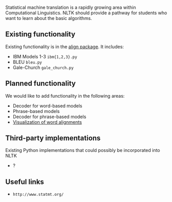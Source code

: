 Statistical machine translation is a rapidly growing area within Computational Linguistics. NLTK should provide a pathway for students who want to learn about the basic algorithms.

## Existing functionality

Existing functionality is in the [align package](https://github.com/nltk/nltk/tree/develop/nltk/align). It includes:

* IBM Models 1-3 `ibm{1,2,3}.py`
* BLEU `bleu.py`
* Gale-Church `gale_church.py`

## Planned functionality

We would like to add functionality in the following areas:

* Decoder for word-based models
* Phrase-based models
* Decoder for phrase-based models
* [Visualization of word alignments](https://github.com/nltk/nltk/issues/684)

## Third-party implementations

Existing Python implementations that could possibly be incorporated into NLTK

* ?

## Useful links

* `http://www.statmt.org/`
